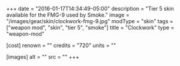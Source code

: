 +++
date = "2016-01-17T14:34:49-05:00"
description = "Tier 5 skin available for the FMG-9 used by Smoke."
image = "/images/gear/skin/clockwork-fmg-9.jpg"
modType = "skin"
tags = ["weapon mod", "skin", "tier 5", "smoke"]
title = "Clockwork"
type = "weapon-mod"

[cost]
  renown = ""
  credits = "720"
  units = ""

[images]
  alt = ""
  src = ""
+++
